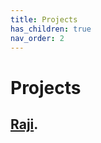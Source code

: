 ```yaml
---
title: Projects
has_children: true
nav_order: 2
---
```


# Projects

## [Raji](https://cwang1221.github.io/docs/raji/raji.html).

